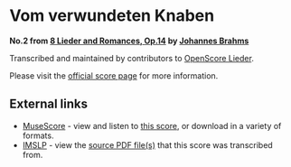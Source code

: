 
# Vom verwundeten Knaben

__No.2 from [8 Lieder and Romances, Op.14](..) by [Johannes Brahms](../..)__

Transcribed and maintained by contributors to [OpenScore Lieder].

Please visit the [official score page] for more information.

[official score page]: https://musescore.com/openscore-lieder-corpus/scores/5695728
[OpenScore Lieder]: https://musescore.com/openscore-lieder-corpus

## External links

- [MuseScore] - view and listen to [this score][MuseScore], or download in a variety of formats.
- [IMSLP] - view the [source PDF file(s)][IMSLP] that this score was transcribed from.

[MuseScore]: https://musescore.com/score/5695728
[IMSLP]: https://imslp.org/wiki/Special:ReverseLookup/97693
